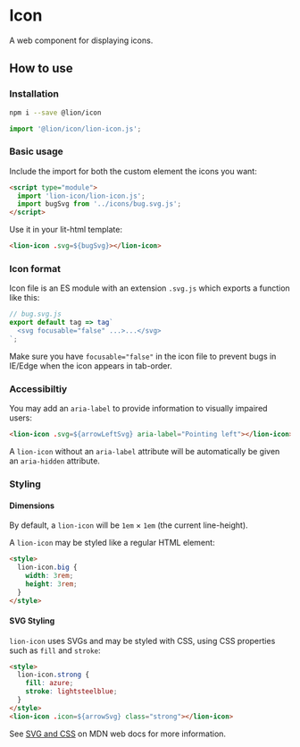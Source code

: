 # Icon

[//]: # (AUTO INSERT HEADER PREPUBLISH)

A web component for displaying icons.

## How to use

### Installation

```sh
npm i --save @lion/icon
```

```js
import '@lion/icon/lion-icon.js';
```

### Basic usage

Include the import for both the custom element the icons you want:

```html
<script type="module">
  import 'lion-icon/lion-icon.js';
  import bugSvg from '../icons/bug.svg.js';
</script>
```

Use it in your lit-html template:
```html
<lion-icon .svg=${bugSvg}></lion-icon>
```

### Icon format

Icon file is an ES module with an extension `.svg.js` which exports a function like this:

```js
// bug.svg.js
export default tag => tag`
  <svg focusable="false" ...>...</svg>
`;
```

Make sure you have `focusable="false"` in the icon file to prevent bugs in IE/Edge when the icon appears in tab-order.

### Accessibiltiy

You may add an `aria-label` to provide information to visually impaired users:

```html
<lion-icon .svg=${arrowLeftSvg} aria-label="Pointing left"></lion-icon>
```

A `lion-icon` without an `aria-label` attribute will be automatically be given an `aria-hidden` attribute.

### Styling

#### Dimensions

By default, a `lion-icon` will be `1em` × `1em` (the current line-height).

A `lion-icon` may be styled like a regular HTML element:

```html
<style>
  lion-icon.big {
    width: 3rem;
    height: 3rem;
  }
</style>
```

#### SVG Styling

`lion-icon` uses SVGs and may be styled with CSS, using CSS properties such as `fill` and `stroke`:

```html
<style>
  lion-icon.strong {
    fill: azure;
    stroke: lightsteelblue;
  }
</style>
<lion-icon .icon=${arrowSvg} class="strong"></lion-icon>
```

See [SVG and CSS](https://developer.mozilla.org/en-US/docs/Web/SVG/Tutorial/SVG_and_CSS) on MDN web docs for more information.
